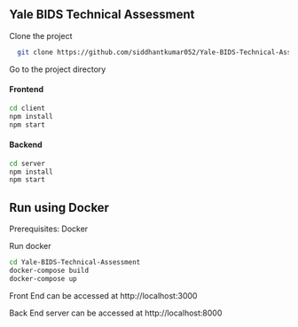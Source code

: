 
## Yale BIDS Technical Assessment

Clone the project

```bash
  git clone https://github.com/siddhantkumar052/Yale-BIDS-Technical-Assessment
```

Go to the project directory

#### Frontend
```bash
cd client
npm install
npm start 
```

#### Backend
```bash
cd server
npm install
npm start
```
## Run using Docker
Prerequisites: Docker

Run docker

```bash
cd Yale-BIDS-Technical-Assessment
docker-compose build
docker-compose up
```
Front End can be accessed at http://localhost:3000

Back End server can be accessed at http://localhost:8000
